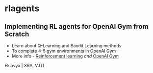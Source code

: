 # rlagents
## Implementing RL agents for OpenAI Gym from Scratch
- Learn about Q-Learning and Bandit Learning methods
- To complete 4-5 gym environments in OpenAI Gym
- More info - [Reinforcement learning](https://en.wikipedia.org/wiki/Reinforcement_learning) *and* [OpenAI Gym](https://gym.openai.com/)

Eklavya | SRA, VJTI
